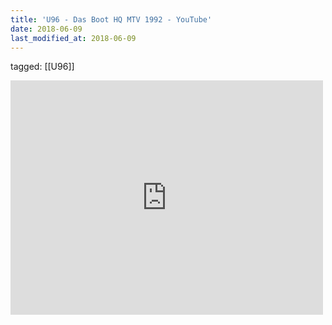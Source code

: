 ```yaml
---
title: 'U96 - Das Boot HQ MTV 1992 - YouTube'
date: 2018-06-09
last_modified_at: 2018-06-09
---
```

tagged: [[U96]]
<iframe allow="accelerometer; autoplay; clipboard-write; encrypted-media; gyroscope; picture-in-picture" allowfullscreen="" frameborder="0" height="375" id="youtube_iframe" src="https://www.youtube.com/embed/w1xGbEDs6-4?feature=oembed&amp;enablejsapi=1&amp;origin=https://safe.txmblr.com&amp;wmode=opaque" width="500"></iframe>